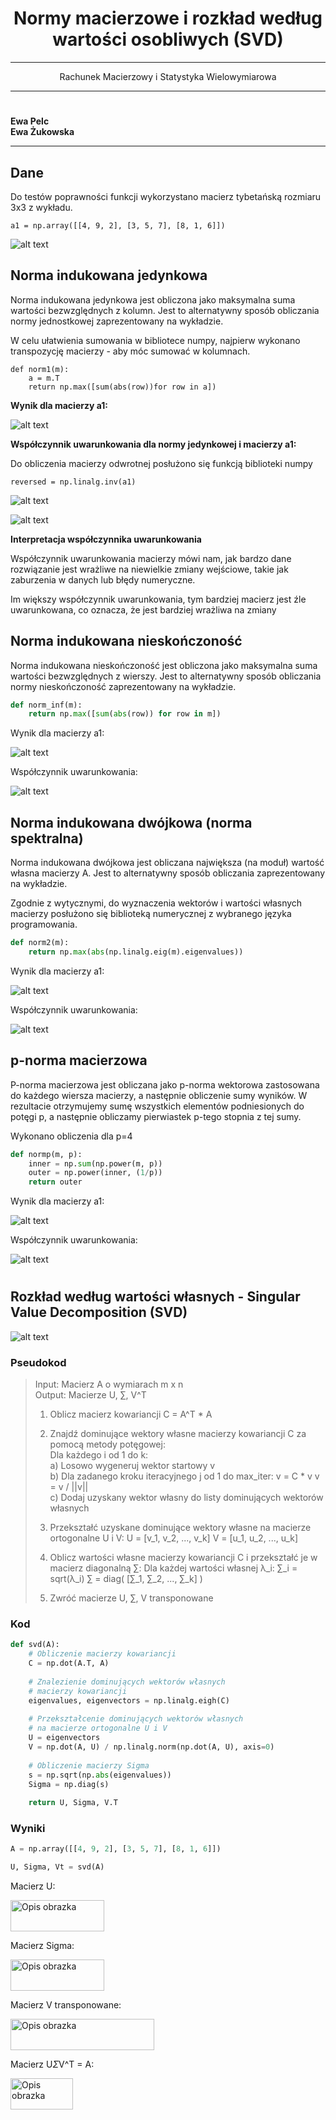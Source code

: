 # 







# 



# 




# <center> Normy macierzowe i rozkład według wartości osobliwych (SVD) </center>

---


<center> Rachunek Macierzowy i Statystyka Wielowymiarowa </center>

---
# 



# 


# 



# 



# 


# 

# 


# 

# 


# 
# 

**Ewa Pelc**  
**Ewa Żukowska** 

***

## Dane

Do testów poprawności funkcji wykorzystano macierz tybetańską rozmiaru 3x3 z wykładu.

```{python}
a1 = np.array([[4, 9, 2], [3, 5, 7], [8, 1, 6]])
```
![alt text](im_ewa/matrix.png)

## Norma indukowana jedynkowa

Norma indukowana jedynkowa jest obliczona jako maksymalna suma wartości bezwzględnych z kolumn. Jest to alternatywny sposób obliczania normy jednostkowej zaprezentowany na wykładzie.

W celu ułatwienia sumowania w bibliotece numpy, najpierw wykonano transpozycję macierzy - aby móc sumować w kolumnach.

```{python}
def norm1(m):
    a = m.T
    return np.max([sum(abs(row))for row in a])
```

**Wynik dla macierzy a1:**

![alt text](im_ewa/norm1.png)


**Współczynnik uwarunkowania dla normy jedynkowej i macierzy a1:**

Do obliczenia macierzy odwrotnej posłużono się funkcją biblioteki numpy

```{python}
reversed = np.linalg.inv(a1)
```
![alt text](im_ewa/reversed_matrix.png)

![alt text](im_ewa/coef1.png)

**Interpretacja współczynnika uwarunkowania**

Współczynnik uwarunkowania macierzy mówi nam, jak bardzo dane rozwiązanie jest wrażliwe na niewielkie zmiany wejściowe, takie jak zaburzenia w danych lub błędy numeryczne.

Im większy współczynnik uwarunkowania, tym bardziej macierz jest źle uwarunkowana, co oznacza, że ​​jest bardziej wrażliwa na zmiany

## Norma indukowana nieskończoność

Norma indukowana nieskończoność jest obliczona jako maksymalna suma wartości bezwzględnych z wierszy. Jest to alternatywny sposób obliczania normy nieskończoność zaprezentowany na wykładzie.

```python
def norm_inf(m):
    return np.max([sum(abs(row)) for row in m])
```

Wynik dla macierzy a1:

![alt text](im_ewa/norm_inf.png)

Współczynnik uwarunkowania:

![alt text](im_ewa/coef_inf.png)

## Norma indukowana dwójkowa (norma spektralna)

Norma indukowana dwójkowa jest obliczana  największa (na moduł) wartość własna macierzy A. Jest to alternatywny sposób obliczania zaprezentowany na wykładzie.

Zgodnie z wytycznymi, do wyznaczenia wektorów i wartości własnych macierzy posłużono się biblioteką numerycznej z wybranego języka programowania.


```python
def norm2(m):
    return np.max(abs(np.linalg.eig(m).eigenvalues))
```

Wynik dla macierzy a1:

![alt text](im_ewa/norm2.png)

Współczynnik uwarunkowania:

![alt text](im_ewa/coef2.png)

## p-norma macierzowa

P-norma macierzowa jest obliczana jako p-norma wektorowa zastosowana do każdego wiersza macierzy, a następnie obliczenie sumy wyników. W rezultacie otrzymujemy sumę wszystkich elementów podniesionych do potęgi p, a następnie obliczamy pierwiastek p-tego stopnia z tej sumy.

Wykonano obliczenia dla p=4

```python
def normp(m, p):
    inner = np.sum(np.power(m, p))
    outer = np.power(inner, (1/p))
    return outer
```

Wynik dla macierzy a1:

![alt text](im_ewa/normp.png)

Współczynnik uwarunkowania:

![alt text](im_ewa/coefp.png)

# 

# 
## Rozkład według wartości własnych - Singular Value Decomposition (SVD)


![alt text](im_ewa/img.png)

### Pseudokod
> Input: Macierz A o wymiarach m x n \
> Output: Macierze U, ∑, V^T
>
> 1. Oblicz macierz kowariancji C = A^T * A
>
> 2. Znajdź dominujące wektory własne macierzy kowariancji C za pomocą metody potęgowej: \
   > Dla każdego i od 1 do k:\
     a) Losowo wygeneruj wektor startowy v\
     b) Dla zadanego kroku iteracyjnego j od 1 do max_iter:
          v = C * v
          v = v / ||v|| \
     c) Dodaj uzyskany wektor własny do listy dominujących wektorów własnych
> 3. Przekształć uzyskane dominujące wektory własne na macierze ortogonalne U i V:
   U = [v_1, v_2, ..., v_k]
   V = [u_1, u_2, ..., u_k]
> 4. Oblicz wartości własne macierzy kowariancji C i przekształć je w macierz diagonalną ∑:
   Dla każdej wartości własnej λ_i:
     ∑_i = sqrt(λ_i)
   ∑ = diag( [∑_1, ∑_2, ..., ∑_k] )
> 5. Zwróć macierze U, ∑, V transponowane
> 

### Kod


```python
def svd(A):
    # Obliczenie macierzy kowariancji
    C = np.dot(A.T, A)
    
    # Znalezienie dominujących wektorów własnych 
    # macierzy kowariancji
    eigenvalues, eigenvectors = np.linalg.eigh(C)
    
    # Przekształcenie dominujących wektorów własnych
    # na macierze ortogonalne U i V
    U = eigenvectors
    V = np.dot(A, U) / np.linalg.norm(np.dot(A, U), axis=0)
    
    # Obliczenie macierzy Sigma
    s = np.sqrt(np.abs(eigenvalues))
    Sigma = np.diag(s)
    
    return U, Sigma, V.T
```

### Wyniki

```python
A = np.array([[4, 9, 2], [3, 5, 7], [8, 1, 6]])

U, Sigma, Vt = svd(A)
```

Macierz U:

<img src="im_ewa/U.png" alt="Opis obrazka" width="150" height="50">


Macierz Sigma:

<img src="im_ewa/S.png" alt="Opis obrazka" width="150" height="50">



Macierz V transponowane:


<img src="im_ewa/V.png" alt="Opis obrazka" width="230" height="50">



Macierz U*Σ*V^T = A:


<img src="im_ewa/A.png" alt="Opis obrazka" width="100" height="50">



